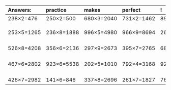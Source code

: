 | Answers: | practice | makes | perfect | ! |
| :--- | :--- | :--- | :--- | :--- |
| 238×2=476 | 250×2=500 | 680×3=2040 | 731×2=1462 | 894×4=3576 | 
|   |   |   |   |   | 
|   |   |   |   |   | 
|   |   |   |   |   | 
| 253×5=1265 | 236×8=1888 | 996×5=4980 | 966×9=8694 | 269×7=1883 | 
|   |   |   |   |   | 
|   |   |   |   |   | 
|   |   |   |   |   | 
|   |   |   |   |   | 
| 526×8=4208 | 356×6=2136 | 297×9=2673 | 395×7=2765 | 687×7=4809 | 
|   |   |   |   |   | 
|   |   |   |   |   | 
|   |   |   |   |   | 
|   |   |   |   |   | 
| 467×6=2802 | 923×6=5538 | 202×5=1010 | 792×4=3168 | 921×2=1842 | 
|   |   |   |   |   | 
|   |   |   |   |   | 
|   |   |   |   |   | 
|   |   |   |   |   | 
| 426×7=2982 | 141×6=846 | 337×8=2696 | 261×7=1827 | 768×4=3072 | 
